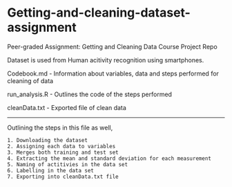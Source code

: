 # Getting-and-cleaning-dataset-assignment
Peer-graded Assignment: Getting and Cleaning Data Course Project Repo 

Dataset is used from Human acitivity recognition using smartphones.

Codebook.md - Information about variables, data and steps performed for cleaning of data

run_analysis.R - Outlines the code of the steps performed

cleanData.txt - Exported file of clean data

-------------------------------------------------------
Outlining the steps in this file as well,

    1. Downloading the dataset
    2. Assigning each data to variables
    3. Merges both training and test set
    4. Extracting the mean and standard deviation for each measurement
    5. Naming of actitivies in the data set
    6. Labelling in the data set
    7. Exporting into cleanData.txt file
